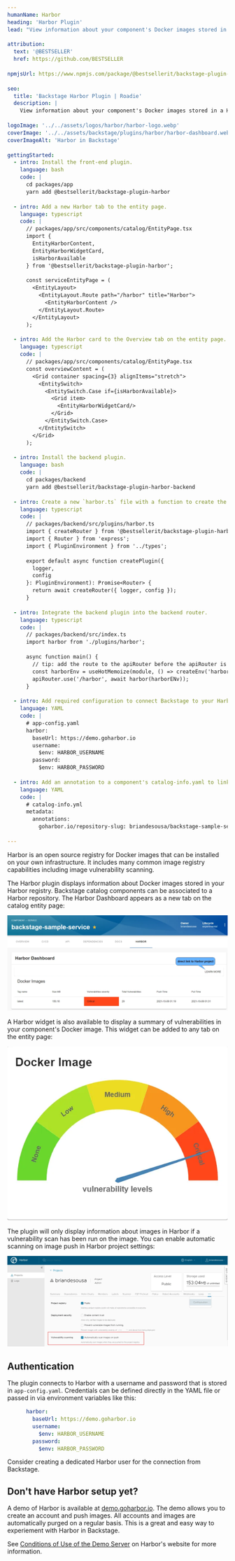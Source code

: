 ```yaml
---
humanName: Harbor
heading: 'Harbor Plugin'
lead: "View information about your component's Docker images stored in a Harbor registry."
  
attribution:
  text: '@BESTSELLER'
  href: https://github.com/BESTSELLER

npmjsUrl: https://www.npmjs.com/package/@bestsellerit/backstage-plugin-harbor

seo:
  title: 'Backstage Harbor Plugin | Roadie'
  description: |
    View information about your component's Docker images stored in a Harbor registry.

logoImage: '../../assets/logos/harbor/harbor-logo.webp'
coverImage: '../../assets/backstage/plugins/harbor/harbor-dashboard.webp'
coverImageAlt: 'Harbor in Backstage'

gettingStarted:
  - intro: Install the front-end plugin.
    language: bash
    code: |
      cd packages/app
      yarn add @bestsellerit/backstage-plugin-harbor

  - intro: Add a new Harbor tab to the entity page.
    language: typescript
    code: |
      // packages/app/src/components/catalog/EntityPage.tsx
      import {
        EntityHarborContent,
        EntityHarborWidgetCard,
        isHarborAvailable
      } from '@bestsellerit/backstage-plugin-harbor';

      const serviceEntityPage = (
        <EntityLayout>
          <EntityLayout.Route path="/harbor" title="Harbor">
            <EntityHarborContent />
          </EntityLayout.Route>
        </EntityLayout>
      );

  - intro: Add the Harbor card to the Overview tab on the entity page.
    language: typescript
    code: |
      // packages/app/src/components/catalog/EntityPage.tsx
      const overviewContent = (
        <Grid container spacing={3} alignItems="stretch">
          <EntitySwitch>
            <EntitySwitch.Case if={isHarborAvailable}>
              <Grid item>
                <EntityHarborWidgetCard/>
              </Grid>
            </EntitySwitch.Case>
          </EntitySwitch>
        </Grid>
      );

  - intro: Install the backend plugin.
    language: bash
    code: |
      cd packages/backend
      yarn add @bestsellerit/backstage-plugin-harbor-backend
  
  - intro: Create a new `harbor.ts` file with a function to create the backend plugin.
    language: typescript
    code: |
      // packages/backend/src/plugins/harbor.ts
      import { createRouter } from '@bestsellerit/backstage-plugin-harbor-backend';
      import { Router } from 'express';
      import { PluginEnvironment } from '../types';

      export default async function createPlugin({
        logger,
        config
      }: PluginEnvironment): Promise<Router> {
        return await createRouter({ logger, config });
      }

  - intro: Integrate the backend plugin into the backend router.
    language: typescript
    code: |
      // packages/backend/src/index.ts
      import harbor from './plugins/harbor';

      async function main() {
        // tip: add the route to the apiRouter before the apiRouter is added to the service to ensure your API routes are available
        const harborEnv = useHotMemoize(module, () => createEnv('harbor'));
        apiRouter.use('/harbor', await harbor(harborENv));
      }

  - intro: Add required configuration to connect Backstage to your Harbor instance.
    language: YAML
    code: |
      # app-config.yaml
      harbor:
        baseUrl: https://demo.goharbor.io
        username: 
          $env: HARBOR_USERNAME
        password:
          $env: HARBOR_PASSWORD

  - intro: Add an annotation to a component's catalog-info.yaml to link the component to its Harbor repository.
    language: YAML
    code: |
      # catalog-info.yml
      metadata:
        annotations:
          goharbor.io/repository-slug: briandesousa/backstage-sample-service

---
```


Harbor is an open source registry for Docker images that can be installed on your own infrastructure. It includes many common image registry capabilities including image vulnerability scanning.

The Harbor plugin displays information about Docker images stored in your Harbor registry. Backstage catalog components can be associated to a Harbor repository. The Harbor Dashboard appears as a new tab on the catalog entity page:

![Harbor dashboard close-up](../../assets/backstage/plugins/harbor/harbor-dashboard-closeup.webp)

A Harbor widget is also available to display a summary of vulnerabilities in your component's Docker image. This widget can be added to any tab on the entity page:

![Harbor vulnerability widget card](../../assets/backstage/plugins/harbor/harbor-widget-card.webp)

The plugin will only display information about images in Harbor if a vulnerability scan has been run on the image. You can enable automatic scanning on image push in Harbor project settings:

![Harbor automate image scan setting](../../assets/backstage/plugins/harbor/harbor-automate-scan-setting.webp)

## Authentication

The plugin connects to Harbor with a username and password that is stored in `app-config.yaml`. Credentials can be defined directly in the YAML  file or passed in via environment variables like this:

```yaml
      harbor:
        baseUrl: https://demo.goharbor.io
        username: 
          $env: HARBOR_USERNAME
        password:
          $env: HARBOR_PASSWORD
```

Consider creating a dedicated Harbor user for the connection from Backstage.

## Don't have Harbor setup yet?

A demo of Harbor is available at [demo.goharbor.io](https://demo.goharbor.io). The demo allows you to create an account and push images. All accounts and images are automatically purged on a regular basis. This is a great and easy way to experiement with Harbor in Backstage.

See [Conditions of Use of the Demo Server](https://goharbor.io/docs/master/install-config/demo-server/) on Harbor's website for more information.
